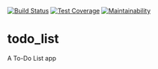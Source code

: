 [![Build Status](https://travis-ci.com/Tawakalt/todo_list.svg?branch=develop)](https://travis-ci.com/Tawakalt/todo_list) [![Test Coverage](https://api.codeclimate.com/v1/badges/fc679b0c0069ee72d427/test_coverage)](https://codeclimate.com/github/Tawakalt/todo_list/test_coverage) [![Maintainability](https://api.codeclimate.com/v1/badges/fc679b0c0069ee72d427/maintainability)](https://codeclimate.com/github/Tawakalt/todo_list/maintainability)

# todo_list
A To-Do List app
